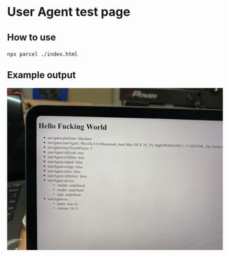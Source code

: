 # User Agent test page

## How to use
`npx parcel ./index.html`

## Example output
![image of ipad](./assets/ipad-pro-12.jpeg)